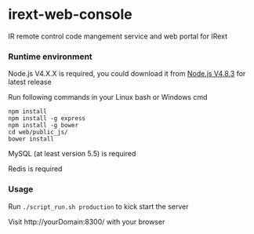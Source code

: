 # irext-web-console
IR remote control code mangement service and web portal for IRext

### Runtime environment
Node.js V4.X.X is required, you could download it from [Node.js V4.8.3](https://nodejs.org/dist/v4.8.3/) for latest release

Run following commands in your Linux bash or Windows cmd

```shell script
npm install
npm install -g express
npm install -g bower
cd web/public_js/
bower install
```

MySQL (at least version 5.5) is required

Redis is required


### Usage
Run ```./script_run.sh production``` to kick start the server

Visit http://yourDomain:8300/ with your browser
